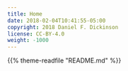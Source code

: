 ```yaml
---
title: Home
date: 2018-02-04T10:41:55-05:00
copyright: 2018 Daniel F. Dickinson
license: CC-BY-4.0
weight: -1000
---
```

{{% theme-readfile "README.md" %}}

